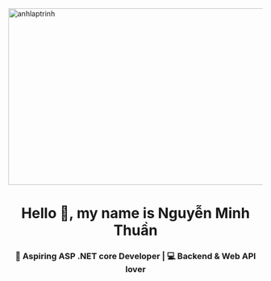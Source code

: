 <img align="center" src="https://github.com/user-attachments/assets/53637e82-69cd-4d5d-80c1-b3c2da6bee5c" width="1100px" height="350px"  alt="anhlaptrinh"/>

<h1 align="center">Hello 👋, my name is Nguyễn Minh Thuần</h1>
<h3 align="center">🎯 Aspiring ASP .NET core Developer | 💻 Backend & Web API lover</h3>

